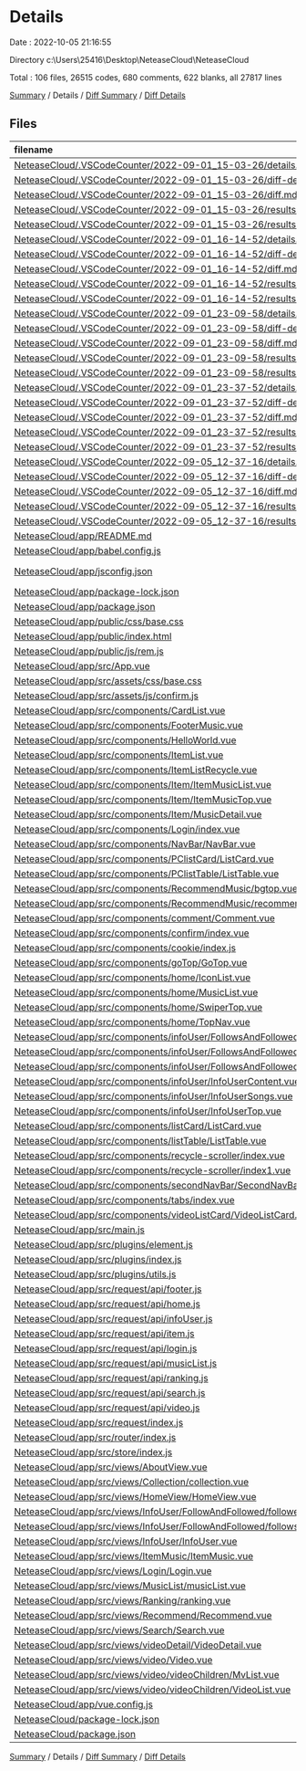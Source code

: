 # Details

Date : 2022-10-05 21:16:55

Directory c:\\Users\\25416\\Desktop\\NeteaseCloud\\NeteaseCloud

Total : 106 files,  26515 codes, 680 comments, 622 blanks, all 27817 lines

[Summary](results.md) / Details / [Diff Summary](diff.md) / [Diff Details](diff-details.md)

## Files
| filename | language | code | comment | blank | total |
| :--- | :--- | ---: | ---: | ---: | ---: |
| [NeteaseCloud/.VSCodeCounter/2022-09-01_15-03-26/details.md](/NeteaseCloud/.VSCodeCounter/2022-09-01_15-03-26/details.md) | Markdown | 71 | 0 | 6 | 77 |
| [NeteaseCloud/.VSCodeCounter/2022-09-01_15-03-26/diff-details.md](/NeteaseCloud/.VSCodeCounter/2022-09-01_15-03-26/diff-details.md) | Markdown | 11 | 0 | 6 | 17 |
| [NeteaseCloud/.VSCodeCounter/2022-09-01_15-03-26/diff.md](/NeteaseCloud/.VSCodeCounter/2022-09-01_15-03-26/diff.md) | Markdown | 19 | 0 | 7 | 26 |
| [NeteaseCloud/.VSCodeCounter/2022-09-01_15-03-26/results.json](/NeteaseCloud/.VSCodeCounter/2022-09-01_15-03-26/results.json) | JSON | 1 | 0 | 0 | 1 |
| [NeteaseCloud/.VSCodeCounter/2022-09-01_15-03-26/results.md](/NeteaseCloud/.VSCodeCounter/2022-09-01_15-03-26/results.md) | Markdown | 52 | 0 | 7 | 59 |
| [NeteaseCloud/.VSCodeCounter/2022-09-01_16-14-52/details.md](/NeteaseCloud/.VSCodeCounter/2022-09-01_16-14-52/details.md) | Markdown | 71 | 0 | 6 | 77 |
| [NeteaseCloud/.VSCodeCounter/2022-09-01_16-14-52/diff-details.md](/NeteaseCloud/.VSCodeCounter/2022-09-01_16-14-52/diff-details.md) | Markdown | 12 | 0 | 6 | 18 |
| [NeteaseCloud/.VSCodeCounter/2022-09-01_16-14-52/diff.md](/NeteaseCloud/.VSCodeCounter/2022-09-01_16-14-52/diff.md) | Markdown | 23 | 0 | 7 | 30 |
| [NeteaseCloud/.VSCodeCounter/2022-09-01_16-14-52/results.json](/NeteaseCloud/.VSCodeCounter/2022-09-01_16-14-52/results.json) | JSON | 1 | 0 | 0 | 1 |
| [NeteaseCloud/.VSCodeCounter/2022-09-01_16-14-52/results.md](/NeteaseCloud/.VSCodeCounter/2022-09-01_16-14-52/results.md) | Markdown | 52 | 0 | 7 | 59 |
| [NeteaseCloud/.VSCodeCounter/2022-09-01_23-09-58/details.md](/NeteaseCloud/.VSCodeCounter/2022-09-01_23-09-58/details.md) | Markdown | 75 | 0 | 6 | 81 |
| [NeteaseCloud/.VSCodeCounter/2022-09-01_23-09-58/diff-details.md](/NeteaseCloud/.VSCodeCounter/2022-09-01_23-09-58/diff-details.md) | Markdown | 15 | 0 | 6 | 21 |
| [NeteaseCloud/.VSCodeCounter/2022-09-01_23-09-58/diff.md](/NeteaseCloud/.VSCodeCounter/2022-09-01_23-09-58/diff.md) | Markdown | 24 | 0 | 7 | 31 |
| [NeteaseCloud/.VSCodeCounter/2022-09-01_23-09-58/results.json](/NeteaseCloud/.VSCodeCounter/2022-09-01_23-09-58/results.json) | JSON | 1 | 0 | 0 | 1 |
| [NeteaseCloud/.VSCodeCounter/2022-09-01_23-09-58/results.md](/NeteaseCloud/.VSCodeCounter/2022-09-01_23-09-58/results.md) | Markdown | 55 | 0 | 7 | 62 |
| [NeteaseCloud/.VSCodeCounter/2022-09-01_23-37-52/details.md](/NeteaseCloud/.VSCodeCounter/2022-09-01_23-37-52/details.md) | Markdown | 76 | 0 | 6 | 82 |
| [NeteaseCloud/.VSCodeCounter/2022-09-01_23-37-52/diff-details.md](/NeteaseCloud/.VSCodeCounter/2022-09-01_23-37-52/diff-details.md) | Markdown | 11 | 0 | 6 | 17 |
| [NeteaseCloud/.VSCodeCounter/2022-09-01_23-37-52/diff.md](/NeteaseCloud/.VSCodeCounter/2022-09-01_23-37-52/diff.md) | Markdown | 22 | 0 | 7 | 29 |
| [NeteaseCloud/.VSCodeCounter/2022-09-01_23-37-52/results.json](/NeteaseCloud/.VSCodeCounter/2022-09-01_23-37-52/results.json) | JSON | 1 | 0 | 0 | 1 |
| [NeteaseCloud/.VSCodeCounter/2022-09-01_23-37-52/results.md](/NeteaseCloud/.VSCodeCounter/2022-09-01_23-37-52/results.md) | Markdown | 55 | 0 | 7 | 62 |
| [NeteaseCloud/.VSCodeCounter/2022-09-05_12-37-16/details.md](/NeteaseCloud/.VSCodeCounter/2022-09-05_12-37-16/details.md) | Markdown | 82 | 0 | 6 | 88 |
| [NeteaseCloud/.VSCodeCounter/2022-09-05_12-37-16/diff-details.md](/NeteaseCloud/.VSCodeCounter/2022-09-05_12-37-16/diff-details.md) | Markdown | 27 | 0 | 6 | 33 |
| [NeteaseCloud/.VSCodeCounter/2022-09-05_12-37-16/diff.md](/NeteaseCloud/.VSCodeCounter/2022-09-05_12-37-16/diff.md) | Markdown | 38 | 0 | 7 | 45 |
| [NeteaseCloud/.VSCodeCounter/2022-09-05_12-37-16/results.json](/NeteaseCloud/.VSCodeCounter/2022-09-05_12-37-16/results.json) | JSON | 1 | 0 | 0 | 1 |
| [NeteaseCloud/.VSCodeCounter/2022-09-05_12-37-16/results.md](/NeteaseCloud/.VSCodeCounter/2022-09-05_12-37-16/results.md) | Markdown | 62 | 0 | 7 | 69 |
| [NeteaseCloud/app/README.md](/NeteaseCloud/app/README.md) | Markdown | 15 | 0 | 5 | 20 |
| [NeteaseCloud/app/babel.config.js](/NeteaseCloud/app/babel.config.js) | JavaScript | 15 | 0 | 1 | 16 |
| [NeteaseCloud/app/jsconfig.json](/NeteaseCloud/app/jsconfig.json) | JSON with Comments | 8 | 12 | 0 | 20 |
| [NeteaseCloud/app/package-lock.json](/NeteaseCloud/app/package-lock.json) | JSON | 17,808 | 0 | 1 | 17,809 |
| [NeteaseCloud/app/package.json](/NeteaseCloud/app/package.json) | JSON | 33 | 0 | 1 | 34 |
| [NeteaseCloud/app/public/css/base.css](/NeteaseCloud/app/public/css/base.css) | CSS | 1 | 0 | 0 | 1 |
| [NeteaseCloud/app/public/index.html](/NeteaseCloud/app/public/index.html) | HTML | 19 | 1 | 1 | 21 |
| [NeteaseCloud/app/public/js/rem.js](/NeteaseCloud/app/public/js/rem.js) | JavaScript | 15 | 3 | 0 | 18 |
| [NeteaseCloud/app/src/App.vue](/NeteaseCloud/app/src/App.vue) | Vue | 36 | 0 | 4 | 40 |
| [NeteaseCloud/app/src/assets/css/base.css](/NeteaseCloud/app/src/assets/css/base.css) | CSS | 142 | 0 | 44 | 186 |
| [NeteaseCloud/app/src/assets/js/confirm.js](/NeteaseCloud/app/src/assets/js/confirm.js) | JavaScript | 18 | 10 | 2 | 30 |
| [NeteaseCloud/app/src/components/CardList.vue](/NeteaseCloud/app/src/components/CardList.vue) | Vue | 80 | 0 | 4 | 84 |
| [NeteaseCloud/app/src/components/FooterMusic.vue](/NeteaseCloud/app/src/components/FooterMusic.vue) | Vue | 151 | 9 | 4 | 164 |
| [NeteaseCloud/app/src/components/HelloWorld.vue](/NeteaseCloud/app/src/components/HelloWorld.vue) | Vue | 57 | 0 | 3 | 60 |
| [NeteaseCloud/app/src/components/ItemList.vue](/NeteaseCloud/app/src/components/ItemList.vue) | Vue | 104 | 6 | 4 | 114 |
| [NeteaseCloud/app/src/components/ItemListRecycle.vue](/NeteaseCloud/app/src/components/ItemListRecycle.vue) | Vue | 123 | 37 | 8 | 168 |
| [NeteaseCloud/app/src/components/Item/ItemMusicList.vue](/NeteaseCloud/app/src/components/Item/ItemMusicList.vue) | Vue | 99 | 5 | 3 | 107 |
| [NeteaseCloud/app/src/components/Item/ItemMusicTop.vue](/NeteaseCloud/app/src/components/Item/ItemMusicTop.vue) | Vue | 234 | 2 | 4 | 240 |
| [NeteaseCloud/app/src/components/Item/MusicDetail.vue](/NeteaseCloud/app/src/components/Item/MusicDetail.vue) | Vue | 326 | 16 | 5 | 347 |
| [NeteaseCloud/app/src/components/Login/index.vue](/NeteaseCloud/app/src/components/Login/index.vue) | Vue | 125 | 8 | 6 | 139 |
| [NeteaseCloud/app/src/components/NavBar/NavBar.vue](/NeteaseCloud/app/src/components/NavBar/NavBar.vue) | Vue | 81 | 2 | 5 | 88 |
| [NeteaseCloud/app/src/components/PClistCard/ListCard.vue](/NeteaseCloud/app/src/components/PClistCard/ListCard.vue) | Vue | 121 | 7 | 8 | 136 |
| [NeteaseCloud/app/src/components/PClistTable/ListTable.vue](/NeteaseCloud/app/src/components/PClistTable/ListTable.vue) | Vue | 184 | 9 | 18 | 211 |
| [NeteaseCloud/app/src/components/RecommendMusic/bgtop.vue](/NeteaseCloud/app/src/components/RecommendMusic/bgtop.vue) | Vue | 30 | 0 | 3 | 33 |
| [NeteaseCloud/app/src/components/RecommendMusic/recommendInfo.vue](/NeteaseCloud/app/src/components/RecommendMusic/recommendInfo.vue) | Vue | 92 | 1 | 13 | 106 |
| [NeteaseCloud/app/src/components/comment/Comment.vue](/NeteaseCloud/app/src/components/comment/Comment.vue) | Vue | 531 | 49 | 54 | 634 |
| [NeteaseCloud/app/src/components/confirm/index.vue](/NeteaseCloud/app/src/components/confirm/index.vue) | Vue | 130 | 3 | 1 | 134 |
| [NeteaseCloud/app/src/components/cookie/index.js](/NeteaseCloud/app/src/components/cookie/index.js) | JavaScript | 22 | 5 | 5 | 32 |
| [NeteaseCloud/app/src/components/goTop/GoTop.vue](/NeteaseCloud/app/src/components/goTop/GoTop.vue) | Vue | 109 | 5 | 12 | 126 |
| [NeteaseCloud/app/src/components/home/IconList.vue](/NeteaseCloud/app/src/components/home/IconList.vue) | Vue | 78 | 2 | 2 | 82 |
| [NeteaseCloud/app/src/components/home/MusicList.vue](/NeteaseCloud/app/src/components/home/MusicList.vue) | Vue | 103 | 1 | 5 | 109 |
| [NeteaseCloud/app/src/components/home/SwiperTop.vue](/NeteaseCloud/app/src/components/home/SwiperTop.vue) | Vue | 52 | 6 | 4 | 62 |
| [NeteaseCloud/app/src/components/home/TopNav.vue](/NeteaseCloud/app/src/components/home/TopNav.vue) | Vue | 60 | 1 | 3 | 64 |
| [NeteaseCloud/app/src/components/infoUser/FollowsAndFolloweds/Followeds.vue](/NeteaseCloud/app/src/components/infoUser/FollowsAndFolloweds/Followeds.vue) | Vue | 105 | 13 | 9 | 127 |
| [NeteaseCloud/app/src/components/infoUser/FollowsAndFolloweds/Follows.vue](/NeteaseCloud/app/src/components/infoUser/FollowsAndFolloweds/Follows.vue) | Vue | 84 | 6 | 7 | 97 |
| [NeteaseCloud/app/src/components/infoUser/FollowsAndFolloweds/TopNav.vue](/NeteaseCloud/app/src/components/infoUser/FollowsAndFolloweds/TopNav.vue) | Vue | 75 | 5 | 4 | 84 |
| [NeteaseCloud/app/src/components/infoUser/InfoUserContent.vue](/NeteaseCloud/app/src/components/infoUser/InfoUserContent.vue) | Vue | 169 | 3 | 2 | 174 |
| [NeteaseCloud/app/src/components/infoUser/InfoUserSongs.vue](/NeteaseCloud/app/src/components/infoUser/InfoUserSongs.vue) | Vue | 20 | 0 | 2 | 22 |
| [NeteaseCloud/app/src/components/infoUser/InfoUserTop.vue](/NeteaseCloud/app/src/components/infoUser/InfoUserTop.vue) | Vue | 65 | 1 | 2 | 68 |
| [NeteaseCloud/app/src/components/listCard/ListCard.vue](/NeteaseCloud/app/src/components/listCard/ListCard.vue) | Vue | 122 | 7 | 8 | 137 |
| [NeteaseCloud/app/src/components/listTable/ListTable.vue](/NeteaseCloud/app/src/components/listTable/ListTable.vue) | Vue | 212 | 4 | 16 | 232 |
| [NeteaseCloud/app/src/components/recycle-scroller/index.vue](/NeteaseCloud/app/src/components/recycle-scroller/index.vue) | Vue | 107 | 4 | 1 | 112 |
| [NeteaseCloud/app/src/components/recycle-scroller/index1.vue](/NeteaseCloud/app/src/components/recycle-scroller/index1.vue) | Vue | 122 | 37 | 8 | 167 |
| [NeteaseCloud/app/src/components/secondNavBar/SecondNavBar.vue](/NeteaseCloud/app/src/components/secondNavBar/SecondNavBar.vue) | Vue | 87 | 1 | 5 | 93 |
| [NeteaseCloud/app/src/components/tabs/index.vue](/NeteaseCloud/app/src/components/tabs/index.vue) | Vue | 71 | 0 | 3 | 74 |
| [NeteaseCloud/app/src/components/videoListCard/VideoListCard.vue](/NeteaseCloud/app/src/components/videoListCard/VideoListCard.vue) | Vue | 209 | 16 | 12 | 237 |
| [NeteaseCloud/app/src/main.js](/NeteaseCloud/app/src/main.js) | JavaScript | 31 | 15 | 9 | 55 |
| [NeteaseCloud/app/src/plugins/element.js](/NeteaseCloud/app/src/plugins/element.js) | JavaScript | 61 | 0 | 3 | 64 |
| [NeteaseCloud/app/src/plugins/index.js](/NeteaseCloud/app/src/plugins/index.js) | JavaScript | 9 | 0 | 1 | 10 |
| [NeteaseCloud/app/src/plugins/utils.js](/NeteaseCloud/app/src/plugins/utils.js) | JavaScript | 49 | 13 | 6 | 68 |
| [NeteaseCloud/app/src/request/api/footer.js](/NeteaseCloud/app/src/request/api/footer.js) | JavaScript | 4 | 2 | 1 | 7 |
| [NeteaseCloud/app/src/request/api/home.js](/NeteaseCloud/app/src/request/api/home.js) | JavaScript | 16 | 10 | 4 | 30 |
| [NeteaseCloud/app/src/request/api/infoUser.js](/NeteaseCloud/app/src/request/api/infoUser.js) | JavaScript | 16 | 10 | 1 | 27 |
| [NeteaseCloud/app/src/request/api/item.js](/NeteaseCloud/app/src/request/api/item.js) | JavaScript | 10 | 5 | 3 | 18 |
| [NeteaseCloud/app/src/request/api/login.js](/NeteaseCloud/app/src/request/api/login.js) | JavaScript | 13 | 8 | 1 | 22 |
| [NeteaseCloud/app/src/request/api/musicList.js](/NeteaseCloud/app/src/request/api/musicList.js) | JavaScript | 7 | 4 | 1 | 12 |
| [NeteaseCloud/app/src/request/api/ranking.js](/NeteaseCloud/app/src/request/api/ranking.js) | JavaScript | 7 | 4 | 1 | 12 |
| [NeteaseCloud/app/src/request/api/search.js](/NeteaseCloud/app/src/request/api/search.js) | JavaScript | 4 | 2 | 4 | 10 |
| [NeteaseCloud/app/src/request/api/video.js](/NeteaseCloud/app/src/request/api/video.js) | JavaScript | 52 | 21 | 18 | 91 |
| [NeteaseCloud/app/src/request/index.js](/NeteaseCloud/app/src/request/index.js) | JavaScript | 34 | 15 | 7 | 56 |
| [NeteaseCloud/app/src/router/index.js](/NeteaseCloud/app/src/router/index.js) | JavaScript | 104 | 37 | 4 | 145 |
| [NeteaseCloud/app/src/store/index.js](/NeteaseCloud/app/src/store/index.js) | JavaScript | 214 | 37 | 2 | 253 |
| [NeteaseCloud/app/src/views/AboutView.vue](/NeteaseCloud/app/src/views/AboutView.vue) | Vue | 5 | 0 | 1 | 6 |
| [NeteaseCloud/app/src/views/Collection/collection.vue](/NeteaseCloud/app/src/views/Collection/collection.vue) | Vue | 91 | 2 | 2 | 95 |
| [NeteaseCloud/app/src/views/HomeView/HomeView.vue](/NeteaseCloud/app/src/views/HomeView/HomeView.vue) | Vue | 23 | 1 | 4 | 28 |
| [NeteaseCloud/app/src/views/InfoUser/FollowAndFollowed/followeds.vue](/NeteaseCloud/app/src/views/InfoUser/FollowAndFollowed/followeds.vue) | Vue | 39 | 12 | 6 | 57 |
| [NeteaseCloud/app/src/views/InfoUser/FollowAndFollowed/follows.vue](/NeteaseCloud/app/src/views/InfoUser/FollowAndFollowed/follows.vue) | Vue | 39 | 5 | 8 | 52 |
| [NeteaseCloud/app/src/views/InfoUser/InfoUser.vue](/NeteaseCloud/app/src/views/InfoUser/InfoUser.vue) | Vue | 242 | 5 | 2 | 249 |
| [NeteaseCloud/app/src/views/ItemMusic/ItemMusic.vue](/NeteaseCloud/app/src/views/ItemMusic/ItemMusic.vue) | Vue | 47 | 8 | 4 | 59 |
| [NeteaseCloud/app/src/views/Login/Login.vue](/NeteaseCloud/app/src/views/Login/Login.vue) | Vue | 11 | 0 | 2 | 13 |
| [NeteaseCloud/app/src/views/MusicList/musicList.vue](/NeteaseCloud/app/src/views/MusicList/musicList.vue) | Vue | 145 | 8 | 3 | 156 |
| [NeteaseCloud/app/src/views/Ranking/ranking.vue](/NeteaseCloud/app/src/views/Ranking/ranking.vue) | Vue | 352 | 13 | 4 | 369 |
| [NeteaseCloud/app/src/views/Recommend/Recommend.vue](/NeteaseCloud/app/src/views/Recommend/Recommend.vue) | Vue | 28 | 0 | 4 | 32 |
| [NeteaseCloud/app/src/views/Search/Search.vue](/NeteaseCloud/app/src/views/Search/Search.vue) | Vue | 104 | 5 | 4 | 113 |
| [NeteaseCloud/app/src/views/videoDetail/VideoDetail.vue](/NeteaseCloud/app/src/views/videoDetail/VideoDetail.vue) | Vue | 625 | 65 | 47 | 737 |
| [NeteaseCloud/app/src/views/video/Video.vue](/NeteaseCloud/app/src/views/video/Video.vue) | Vue | 85 | 2 | 2 | 89 |
| [NeteaseCloud/app/src/views/video/videoChildren/MvList.vue](/NeteaseCloud/app/src/views/video/videoChildren/MvList.vue) | Vue | 155 | 18 | 9 | 182 |
| [NeteaseCloud/app/src/views/video/videoChildren/VideoList.vue](/NeteaseCloud/app/src/views/video/videoChildren/VideoList.vue) | Vue | 125 | 30 | 8 | 163 |
| [NeteaseCloud/app/vue.config.js](/NeteaseCloud/app/vue.config.js) | JavaScript | 23 | 26 | 2 | 51 |
| [NeteaseCloud/package-lock.json](/NeteaseCloud/package-lock.json) | JSON | 428 | 0 | 1 | 429 |
| [NeteaseCloud/package.json](/NeteaseCloud/package.json) | JSON | 9 | 0 | 1 | 10 |

[Summary](results.md) / Details / [Diff Summary](diff.md) / [Diff Details](diff-details.md)